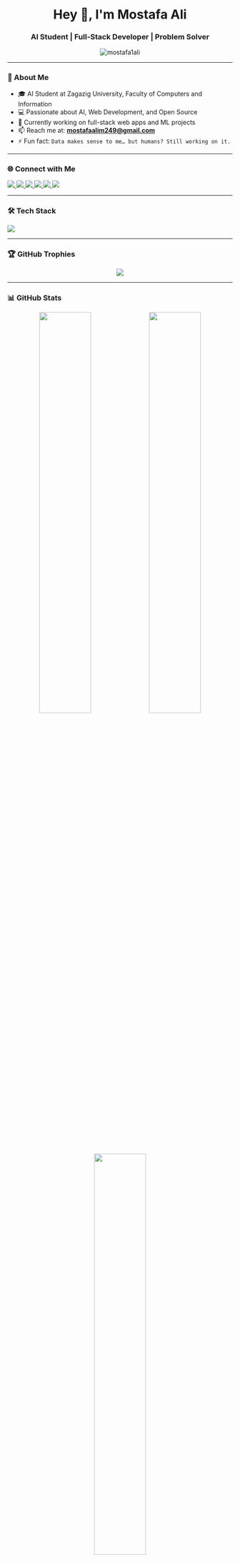 <h1 align="center">Hey 👋, I'm Mostafa Ali</h1>
<h3 align="center">AI Student | Full-Stack Developer | Problem Solver</h3>

<p align="center">
  <img src="https://komarev.com/ghpvc/?username=mostafa1ali&label=Profile%20views&color=ff69b4&style=flat-square" alt="mostafa1ali" />
</p>

---

### 🧠 About Me

- 🎓 AI Student at Zagazig University, Faculty of Computers and Information  
- 💻 Passionate about AI, Web Development, and Open Source  
- 🔭 Currently working on full-stack web apps and ML projects  
- 📫 Reach me at: **mostafaalim249@gmail.com**  
- ⚡ Fun fact: `Data makes sense to me… but humans? Still working on it.`

---

### 🌐 Connect with Me

<p align="left">
  <a href="https://www.linkedin.com/in/mostafa-alii" target="_blank">
  <img src="https://img.shields.io/badge/LinkedIn-0077B5?style=flat-square&logo=linkedin&logoColor=white"/>
  </a>
  <a href="https://twitter.com/mostafa4414730" target="_blank">
    <img src="https://img.shields.io/badge/Twitter-1DA1F2?style=flat-square&logo=twitter&logoColor=white"/>
  </a>
  <a href="https://www.hackerrank.com/mostafaalim249" target="_blank">
    <img src="https://img.shields.io/badge/HackerRank-2EC866?style=flat-square&logo=HackerRank&logoColor=white"/>
  </a>
  <a href="https://codeforces.com/profile/eng.sasa" target="_blank">
    <img src="https://img.shields.io/badge/Codeforces-1f8acb?style=flat-square&logo=codeforces&logoColor=white"/>
  </a>
  <a href="https://www.leetcode.com/mostafa_ali111" target="_blank">
    <img src="https://img.shields.io/badge/LeetCode-FFA116?style=flat-square&logo=leetcode&logoColor=black"/>
  </a>
  <a href="https://kaggle.com/mostafaali26" target="_blank">
    <img src="https://img.shields.io/badge/Kaggle-20BEFF?style=flat-square&logo=kaggle&logoColor=white"/>
  </a>
</p>

---

### 🛠️ Tech Stack

<p align="left">
  <img src="https://skillicons.dev/icons?i=html,css,js,react,nodejs,express,mongodb,python,java,cpp,mysql,sqlite,linux,git,github,vscode,opencv,pytorch,sklearn,pandas,seaborn" />
</p>

---

### 🏆 GitHub Trophies

<p align="center">
  <img src="https://github-profile-trophy.vercel.app/?username=mostafa1ali&theme=darkhub&margin-w=15&no-bg=true" />
</p>

---

### 📊 GitHub Stats

<p align="center">
  <img src="https://github-readme-stats.vercel.app/api?username=mostafa1ali&show_icons=true&theme=tokyonight&hide_border=true" width="48%" />
  <img src="https://github-readme-streak-stats.herokuapp.com?user=mostafa1ali&theme=tokyonight&hide_border=true" width="48%" />
</p>

<p align="center">
  <img src="https://github-readme-stats.vercel.app/api/top-langs/?username=mostafa1ali&layout=compact&theme=tokyonight&hide_border=true" width="48%" />
</p>

---

### ☕ Support My Work

<p>
  <a href="https://www.buymeacoffee.com/mostafa_ali" target="_blank">
    <img src="https://cdn.buymeacoffee.com/buttons/v2/default-yellow.png" height="50" width="210" alt="Buy Me A Coffee" />
  </a>
</p>
<br/>
